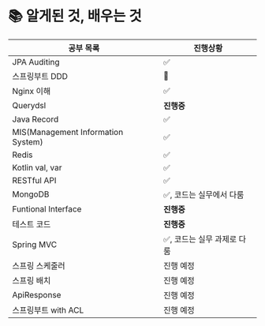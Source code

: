 # 📚 알게된 것, 배우는 것
| 공부 목록                                    | 진행상황    
| ------------------------------------------ | ----------- |
| JPA Auditing                            | ✅ |
| 스프링부트 DDD                          | 🔺 |
| Nginx 이해                      | ✅ |
| Querydsl                      | **진행중** |
| Java Record                     | ✅ |
| MIS(Management Information System)                   | ✅ |
| Redis                  | ✅ |
| Kotlin val, var                  | ✅ |
| RESTful API                    | ✅ |
| MongoDB                   | ✅, 코드는 실무에서 다룸 |
| Funtional Interface                  | **진행중** |
| 테스트 코드                  | **진행중** |
| Spring MVC                | ✅, 코드는 실무 과제로 다룸 |
| 스프링 스케줄러                    | 진행 예정 |
| 스프링 배치              | 진행 예정 |
| ApiResponse                    | 진행 예정 |
| 스프링부트 with ACL                      | 진행 예정 |

<!-- ✅, **진행중**, 🔺, 진행 예정 4개로 진행현황 표시 -->